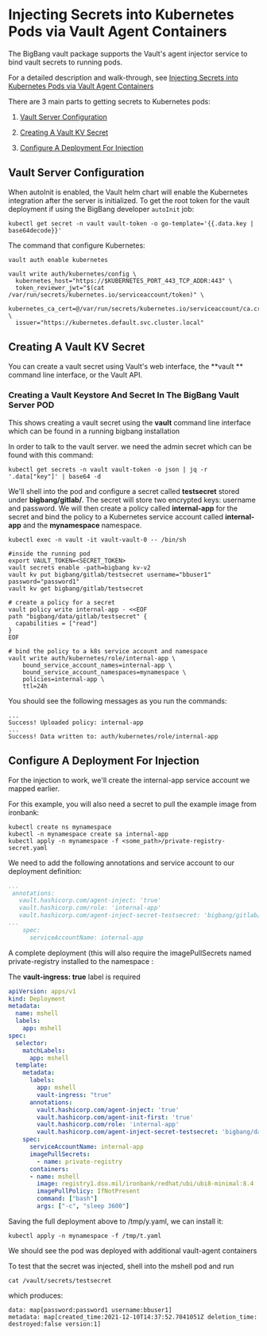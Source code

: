 # Injecting Secrets into Kubernetes Pods via Vault Agent Containers

The BigBang vault package supports the Vault's agent injector service to bind vault secrets to running pods.

For a detailed description and walk-through, see [Injecting Secrets into Kubernetes Pods via Vault Agent Containers](https://learn.hashicorp.com/tutorials/vault/kubernetes-sidecar?in=vault/kubernetes)

There are 3 main parts to getting secrets to Kubernetes pods:

1. [Vault Server Configuration](#vault-server-configuration)

2. [Creating A Vault KV Secret](#creating-a-vault-kv-secret)

3. [Configure A Deployment For Injection](#configure-a-deployment-for-injection)


## Vault Server Configuration

When autoInit is enabled, the Vault helm chart will enable the Kubernetes integration after the server is initialized. To get the root token for the vault deployment if using the BigBang developer `autoInit` job:

  ```console
  kubectl get secret -n vault vault-token -o go-template='{{.data.key | base64decode}}'
  ```

The command that configure Kubernetes:

```shell
vault auth enable kubernetes

vault write auth/kubernetes/config \
  kubernetes_host="https://$KUBERNETES_PORT_443_TCP_ADDR:443" \
  token_reviewer_jwt="$(cat /var/run/secrets/kubernetes.io/serviceaccount/token)" \
  kubernetes_ca_cert=@/var/run/secrets/kubernetes.io/serviceaccount/ca.crt \
  issuer="https://kubernetes.default.svc.cluster.local" 
```


## Creating A Vault KV Secret

You can create a vault secret using Vault's web interface, the **vault ** command line interface, or the Vault API.


### Creating a Vault Keystore And Secret In The BigBang Vault Server POD

This shows creating a vault secret using the **vault** command line interface which can be found in a running bigbang installation

In order to talk to the vault server. we need the admin secret which can be found with this command:

```shell
kubectl get secrets -n vault vault-token -o json | jq -r '.data["key"]' | base64 -d 
```

We'll shell into the pod and configure a secret called **testsecret** stored under **bigbang/gitlab/**.  The secret will store two encrypted keys: username and password.  We will then create a policy called **internal-app** for the secret and bind the policy to a Kubernetes service account called **internal-app** and the **mynamespace** namespace.

```shell
kubectl exec -n vault -it vault-vault-0 -- /bin/sh

#inside the running pod
export VAULT_TOKEN=<SECRET_TOKEN>
vault secrets enable -path=bigbang kv-v2
vault kv put bigbang/gitlab/testsecret username="bbuser1" password="password1"
vault kv get bigbang/gitlab/testsecret

# create a policy for a secret
vault policy write internal-app - <<EOF
path "bigbang/data/gitlab/testsecret" {
  capabilities = ["read"]
}
EOF

# bind the policy to a k8s service account and namespace
vault write auth/kubernetes/role/internal-app \
    bound_service_account_names=internal-app \
    bound_service_account_namespaces=mynamespace \
    policies=internal-app \
    ttl=24h
```

You should see the following messages as you run the commands:

```shell
...
Success! Uploaded policy: internal-app
...
Success! Data written to: auth/kubernetes/role/internal-app

```

## Configure A Deployment For Injection

For the injection to work, we'll create the internal-app service account we mapped earlier.  

For this example, you will also need a secret to pull the example image from ironbank:

```shell
kubectl create ns mynamespace
kubectl -n mynamespace create sa internal-app
kubectl apply -n mynamespace -f <some_path>/private-registry-secret.yaml
```

We need to add the following annotations and service account to our deployment definition:

```yaml
...
 annotations:
   vault.hashicorp.com/agent-inject: 'true'
   vault.hashicorp.com/role: 'internal-app'
   vault.hashicorp.com/agent-inject-secret-testsecret: 'bigbang/gitlab/testsecret'
...
    spec:
      serviceAccountName: internal-app
```

A complete deployment (this will also require the imagePullSecrets named private-registry installed to the namespace :

The **vault-ingress: true** label is required

```yaml
apiVersion: apps/v1
kind: Deployment
metadata:
  name: mshell
  labels:
    app: mshell
spec:
  selector:
    matchLabels:
      app: mshell
  template:
    metadata:
      labels:
        app: mshell
        vault-ingress: "true"
      annotations:
        vault.hashicorp.com/agent-inject: 'true'
        vault.hashicorp.com/agent-init-first: 'true'
        vault.hashicorp.com/role: 'internal-app'
        vault.hashicorp.com/agent-inject-secret-testsecret: 'bigbang/data/gitlab/testsecret'
    spec:
      serviceAccountName: internal-app
      imagePullSecrets:
        - name: private-registry
      containers:
      - name: mshell
        image: registry1.dso.mil/ironbank/redhat/ubi/ubi8-minimal:8.4
        imagePullPolicy: IfNotPresent
        command: ["bash"]
        args: ["-c", "sleep 3600"]
```

Saving the full deployment above to /tmp/y.yaml, we can install it:

```shell
kubectl apply -n mynamespace -f /tmp/t.yaml 
```

We should see the pod was deployed with additional vault-agent containers

To test that the secret was injected, shell into the mshell pod and run

```shell
cat /vault/secrets/testsecret 
```

which produces:

```shell
data: map[password:password1 username:bbuser1]
metadata: map[created_time:2021-12-10T14:37:52.7041051Z deletion_time: destroyed:false version:1]
```

